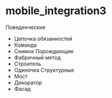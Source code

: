 # mobile_integration3
Поведенческие
* Цепочка обязанностей
* Команда
* Снимок
Порождающие
* Фабричный метод
* Строитель
* Одиночка
Структурные
* Мост
* Декоратор
* Фасад

